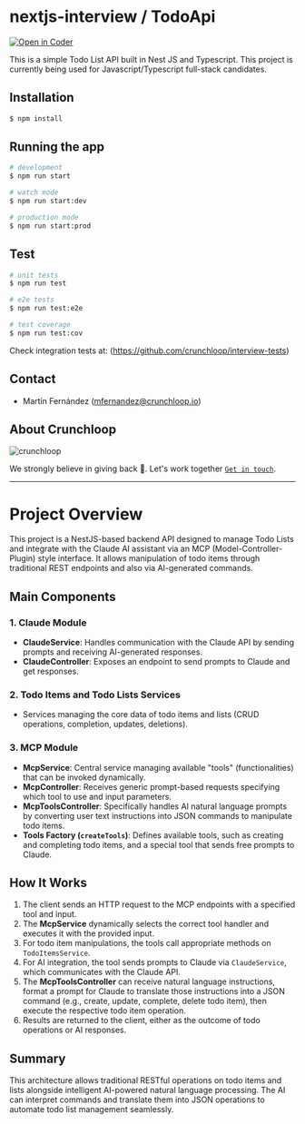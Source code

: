 # nextjs-interview / TodoApi

[![Open in Coder](https://dev.crunchloop.io/open-in-coder.svg)](https://dev.crunchloop.io/templates/fly-containers/workspace?param.Git%20Repository=git@github.com:crunchloop/nextjs-interview.git)

This is a simple Todo List API built in Nest JS and Typescript. This project is currently being used for Javascript/Typescript full-stack candidates.

## Installation

```bash
$ npm install
```

## Running the app

```bash
# development
$ npm run start

# watch mode
$ npm run start:dev

# production mode
$ npm run start:prod
```

## Test

```bash
# unit tests
$ npm run test

# e2e tests
$ npm run test:e2e

# test coverage
$ npm run test:cov
```

Check integration tests at: (https://github.com/crunchloop/interview-tests)

## Contact

- Martín Fernández (mfernandez@crunchloop.io)

## About Crunchloop

![crunchloop](https://s3.amazonaws.com/crunchloop.io/logo-blue.png)

We strongly believe in giving back :rocket:. Let's work together [`Get in touch`](https://crunchloop.io/#contact).



---

# Project Overview

This project is a NestJS-based backend API designed to manage Todo Lists and integrate with the Claude AI assistant via an MCP (Model-Controller-Plugin) style interface. It allows manipulation of todo items through traditional REST endpoints and also via AI-generated commands.

## Main Components

### 1. Claude Module  
- **ClaudeService**: Handles communication with the Claude API by sending prompts and receiving AI-generated responses.  
- **ClaudeController**: Exposes an endpoint to send prompts to Claude and get responses.

### 2. Todo Items and Todo Lists Services  
- Services managing the core data of todo items and lists (CRUD operations, completion, updates, deletions).

### 3. MCP Module  
- **McpService**: Central service managing available "tools" (functionalities) that can be invoked dynamically.  
- **McpController**: Receives generic prompt-based requests specifying which tool to use and input parameters.  
- **McpToolsController**: Specifically handles AI natural language prompts by converting user text instructions into JSON commands to manipulate todo items.  
- **Tools Factory (`createTools`)**: Defines available tools, such as creating and completing todo items, and a special tool that sends free prompts to Claude.

## How It Works

1. The client sends an HTTP request to the MCP endpoints with a specified tool and input.  
2. The **McpService** dynamically selects the correct tool handler and executes it with the provided input.  
3. For todo item manipulations, the tools call appropriate methods on `TodoItemsService`.  
4. For AI integration, the tool sends prompts to Claude via `ClaudeService`, which communicates with the Claude API.  
5. The **McpToolsController** can receive natural language instructions, format a prompt for Claude to translate those instructions into a JSON command (e.g., create, update, complete, delete todo item), then execute the respective todo item operation.  
6. Results are returned to the client, either as the outcome of todo operations or AI responses.

## Summary

This architecture allows traditional RESTful operations on todo items and lists alongside intelligent AI-powered natural language processing. The AI can interpret commands and translate them into JSON operations to automate todo list management seamlessly.
